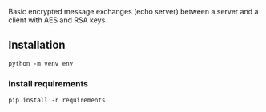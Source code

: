 Basic encrypted message exchanges (echo server) between a server and a client with AES and RSA keys
## Installation 

` python -m venv env `

### install requirements

` pip install -r requirements `
